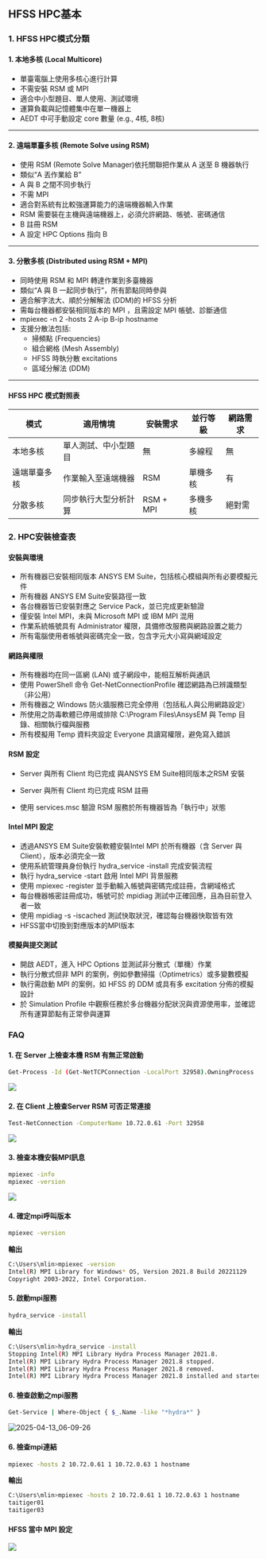 HFSS HPC基本
---
### 1. HFSS HPC模式分類


#### 1. 本地多核 (Local Multicore)
- 單臺電腦上使用多核心進行計算
- 不需安裝 RSM 或 MPI
- 適合中小型題目、單人使用、測試環境
- 運算負載與記憶體集中在單一機器上
- AEDT 中可手動設定 core 數量 (e.g., 4核, 8核)

---

#### 2. 遠端單臺多核 (Remote Solve using RSM)
- 使用 RSM (Remote Solve Manager)依托關聯把作業从 A 送至 B 機器執行
- 類似“A 丟作業給 B”
- A 與 B 之間不同步執行
- 不需 MPI
- 適合對系統有比較強運算能力的遠端機器輸入作業
- RSM 需要裝在主機與遠端機器上，必須允許網路、帳號、密碼通信
- B 註冊 RSM
- A 設定 HPC Options 指向 B
---

#### 3. 分散多核 (Distributed using RSM + MPI)
- 同時使用 RSM 和 MPI 轉達作業到多臺機器
- 類似“A 與 B 一起同步執行”，所有節點同時參與
- 適合解字法大、順於分解解法 (DDM)的 HFSS 分析
- 需每台機器都安裝相同版本的 MPI ，且需設定 MPI 帳號、診斷通信
- mpiexec -n 2 -hosts 2 A-ip B-ip hostname
- 支援分散法包括:
  - 掃頻點 (Frequencies)
  - 組合網格 (Mesh Assembly)
  - HFSS 時執分散 excitations
  - 區域分解法 (DDM)

---

#### HFSS HPC 模式對照表

| 模式             | 適用情境           | 安裝需求     | 並行等級 | 網路需求 |
|----------------------|------------------------|------------------|----------------|-------------|
| 本地多核         | 單人測試、中小型題目 | 無               | 多線程         | 無          |
| 遠端單臺多核     | 作業輸入至遠端機器     | RSM              | 單機多核       | 有          |
| 分散多核         | 同步執行大型分析計算   | RSM + MPI        | 多機多核       | 絕對需      |

### 2. HPC安裝檢查表
#### 安裝與環境

- 所有機器已安裝相同版本 ANSYS EM Suite，包括核心模組與所有必要模擬元件
- 所有機器 ANSYS EM Suite安裝路徑一致
- 各台機器皆已安裝對應之 Service Pack，並已完成更新驗證
- 僅安裝 Intel MPI，未與 Microsoft MPI 或 IBM MPI 混用
- 作業系統帳號具有 Administrator 權限，具備修改服務與網路設置之能力
- 所有電腦使用者帳號與密碼完全一致，包含字元大小寫與網域設定

#### 網路與權限

- 所有機器均在同一區網 (LAN) 或子網段中，能相互解析與通訊
- 使用 PowerShell 命令 Get-NetConnectionProfile 確認網路為已辨識類型（非公用）
- 所有機器之 Windows 防火牆服務已完全停用（包括私人與公用網路設定）
- 所使用之防毒軟體已停用或排除 C:\Program Files\AnsysEM 與 Temp 目錄、相關執行檔與服務
- 所有模擬用 Temp 資料夾設定 Everyone 具讀寫權限，避免寫入錯誤

#### RSM 設定

- Server 與所有 Client 均已完成 與ANSYS EM Suite相同版本之RSM 安裝

- Server 與所有 Client 均已完成 RSM 註冊

- 使用 services.msc 驗證 RSM 服務於所有機器皆為「執行中」狀態

#### Intel MPI 設定

- 透過ANSYS EM Suite安裝軟體安裝Intel MPI 於所有機器（含 Server 與 Client），版本必須完全一致
- 使用系統管理員身份執行 hydra\_service -install 完成安裝流程
- 執行 hydra\_service -start 啟用 Intel MPI 背景服務
- 使用 mpiexec -register 並手動輸入帳號與密碼完成註冊，含網域格式
- 每台機器帳密註冊成功，帳號可於 mpidiag 測試中正確回應，且為目前登入者一致
- 使用 mpidiag -s  -iscached 測試快取狀況，確認每台機器快取皆有效
- HFSS當中切換到對應版本的MPI版本

#### 模擬與提交測試

- 開啟 AEDT，進入 HPC Options 並測試非分散式（單機）作業
- 執行分散式但非 MPI 的案例，例如參數掃描（Optimetrics）或多變數模擬
- 執行需啟動 MPI 的案例，如 HFSS 的 DDM 或具有多 excitation 分佈的模擬設計
- 於 Simulation Profile 中觀察任務於多台機器分配狀況與資源使用率，並確認所有運算節點有正常參與運算


### FAQ

#### 1. 在 Server 上檢查本機 RSM 有無正常啟動
```bash
Get-Process -Id (Get-NetTCPConnection -LocalPort 32958).OwningProcess
```
![](./assets/2025-04-12_19-41-17.png)

#### 2. 在 Client 上檢查Server RSM 可否正常連接
```bash
Test-NetConnection -ComputerName 10.72.0.61 -Port 32958
```
![](./assets/2025-04-12_19-50-23.png)


#### 3. 檢查本機安裝MPI訊息 

```bash
mpiexec -info
mpiexec -version

```
![](./assets/2025-04-12_20-15-52.png)


#### 4. 確定mpi呼叫版本

```bash
mpiexec -version
```

**輸出**
```bash
C:\Users\mlin>mpiexec -version
Intel(R) MPI Library for Windows* OS, Version 2021.8 Build 20221129
Copyright 2003-2022, Intel Corporation.
```

#### 5. 啟動mpi服務

```bash
hydra_service -install
```
**輸出**
```bash
C:\Users\mlin>hydra_service -install
Stopping Intel(R) MPI Library Hydra Process Manager 2021.8.
Intel(R) MPI Library Hydra Process Manager 2021.8 stopped.
Intel(R) MPI Library Hydra Process Manager 2021.8 removed.
Intel(R) MPI Library Hydra Process Manager 2021.8 installed and started.
```


#### 6. 檢查啟動之mpi服務
```bash
Get-Service | Where-Object { $_.Name -like "*hydra*" }
```
![2025-04-13_06-09-26](/assets/2025-04-13_06-09-26.png)


#### 6. 檢查mpi連結

```bash
mpiexec -hosts 2 10.72.0.61 1 10.72.0.63 1 hostname
```

**輸出**
```bash
C:\Users\mlin>mpiexec -hosts 2 10.72.0.61 1 10.72.0.63 1 hostname
taitiger01
taitiger03
```

#### HFSS 當中 MPI 設定
![](./assets/2025-04-12_12-47-39.png)